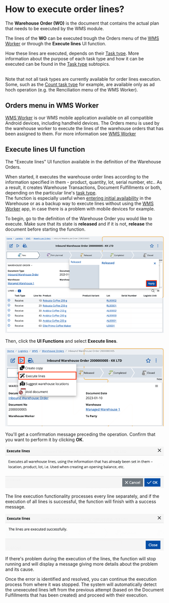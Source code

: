 # How to execute order lines?
The **Warehouse Order (WO)** is the document that contains the actual plan that needs to be executed by the WMS module. 

The lines of the **WO** can be executed trough the Orders menu of the [WMS Worker](xref:wms-worker) or through the **Execute lines** UI function.

How these lines are executed, depends on their [Task type](/modules/logistics/wms/how-it-works/task-types/index.md). More information about the purpose of each task type and how it can be executed can be found in the 
[Task type](/modules/logistics/wms/how-it-works/task-types/index.md) subtopics.

<br/>Note that not all task types are currently available for order lines execution. Some, such as the [Count task type](/modules/logistics/wms/how-it-works/task-types/count.md) for example, 
are available only as ad hoch operation (e.g. the Renciliation menu of the WMS Worker).

## Orders menu in WMS Worker
[WMS Worker](xref:wms-worker) is our WMS mobile application available on all compatible Android devices, including handheld devices. 
The Orders menu is used by the warehouse worker to execute the lines of the warehouse orders that has been assigned to them. For more information see [WMS Worker](xref:wms-worker) 

## **Execute lines** UI function 

The "Execute lines" UI function available in the definition of the Warehouse Orders.

When started, it executes the warehouse order lines according to the information specified in them - product, quantity, lot, serial number, etc.. As a result, it creates Warehouse Transactions, Document Fulfillments or both, depending on the particular line's [task type](/modules/logistics/wms/how-it-works/task-types/index.md). <br/>The function is especially useful when [entering initial availability](/modules/logistics/wms/how-to/initial-availability.md) in the Warehouse or as a backup way to execute lines without using the [WMS Worker](xref:wms-worker) app, in case there is a problem with mobile devices for example.

To begin, go to the definition of the Warehouse Order you would like to execute. Make sure that its state is **released** and if it is not, **release** the document before starting the function.

![Picture](pictures/release-document.png)

Then, click the **UI Functions** and select **Execute lines**.

![Picture](pictures/executelines.png)

You'll get a confirmation message preceding the operation. Confirm that you want to perform it by clicking **OK**.

![Picture](pictures/warning-message.png)

The line execution functionality processes every line separately, and if the execution of all lines is successful, the function will finish with a success message. 

![Picture](pictures/success.png)

If there's problem during the execution of the lines, the function will stop running and will display a message giving more details about the problem and its cause.

Once the error is identified and resolved, you can continue the execution process from where it was stopped. The system will automatically detect the unexecuted lines left from the previous attempt (based on the Document Fulfillments that has been created) and proceed with their execution.
